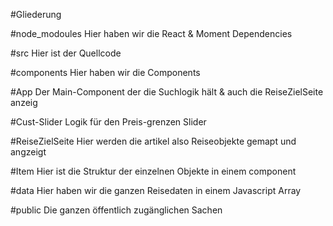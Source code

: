 #Gliederung

#node_modoules
Hier haben wir die React & Moment Dependencies

#src
Hier ist der Quellcode

#components
Hier haben wir die Components

#App 
Der Main-Component der die Suchlogik hält & auch die ReiseZielSeite anzeig

#Cust-Slider
Logik für den Preis-grenzen Slider

#ReiseZielSeite
Hier werden die artikel also Reiseobjekte gemapt und angzeigt

#Item
Hier ist die Struktur der einzelnen Objekte in einem component

#data
Hier haben wir die ganzen Reisedaten in einem Javascript Array

#public
Die ganzen öffentlich zugänglichen Sachen
